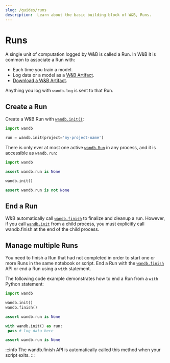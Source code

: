 ```yaml
---
slug: /guides/runs
description:  Learn about the basic building block of W&B, Runs.
---
```

# Runs

A single unit of computation logged by W&B is called a Run. In W&B it is common to associate a Run with:

* Each time you train a model.
* Log data or a model as a [W&B Artifact](../artifacts/intro.md).
* [Download a W&B Artifact](../artifacts/download-and-use-an-artifact.md).

Anything you log with `wandb.log` is sent to that Run.

## Create a Run

Create a W&B Run with [`wandb.init()`](../../ref/python/init.md):

```python
import wandb

run = wandb.init(project='my-project-name')
```

There is only ever at most one active [`wandb.Run`](../../ref/python/run.md) in any process,
and it is accessible as `wandb.run`:

```python
import wandb

assert wandb.run is None

wandb.init()

assert wandb.run is not None
```

## End a Run
W&B automatically call [`wandb.finish`](../../ref/python/finish.md) to finalize and cleanup a run. However, if you call [`wandb.init`](../../ref/python/init.md) from a child process, you must explicitly call wandb.finish at the end of the child process.


<!-- [INSERT example code] -->



## Manage multiple Runs
You need to finish a Run that had not completed in order to start one or more Runs in the same notebook or script. End a Run with the [`wandb.finish`](../../ref/python/finish.md) API or end a Run using a `with` statement. 

The following code example demonstrates how to end a Run from a `with` Python statement:

```python
import wandb

wandb.init()
wandb.finish()

assert wandb.run is None

with wandb.init() as run:
 pass # log data here

assert wandb.run is None
```

:::info
The wandb.finish API is automatically called this method when your script exits.
:::


